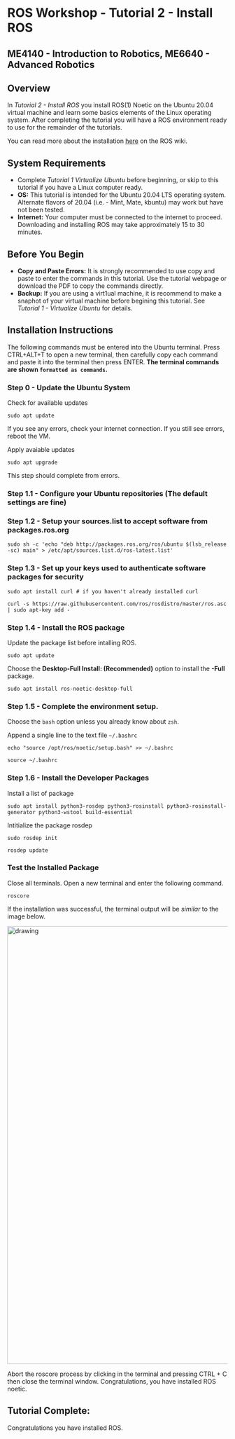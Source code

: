 # ROS Workshop - Tutorial 2 - Install ROS
## ME4140 - Introduction to Robotics, ME6640 - Advanced Robotics

## Overview

In _Tutorial 2 - Install ROS_ you install ROS(1) Noetic on the Ubuntu 20.04 virtual machine and learn some basics elements of the Linux operating system. After completing the tutorial you will have a ROS environment ready to use for the remainder of the tutorials.  

You can read more about the installation [here](http://wiki.ros.org/noetic/Installation/Ubuntu) on the ROS wiki.

## System Requirements
- Complete _Tutorial 1 Virtualize Ubuntu_ before beginning, or skip to this tutorial if you have a Linux computer ready.
- **OS:** This tutorial is intended for the Ubuntu 20.04 LTS operating system. Alternate flavors of 20.04 (i.e. - Mint, Mate, kbuntu) may work but have not been tested.
- **Internet:** Your computer must be connected to the internet to proceed. Downloading and installing ROS may take approximately 15 to 30 minutes. 

## Before You Begin
- **Copy and Paste Errors:** It is strongly recommended to use copy and paste to enter the commands in this tutorial. Use the tutorial webpage or download the PDF to copy the commands directly.
- **Backup:** If you are using a virt1ual machine, it is recommend to make a snaphot of your virtual machine before begining this tutorial. See _Tutorial 1 - Virtualize Ubuntu_ for details.

## Installation Instructions

The following commands must be entered into the Ubuntu terminal. Press CTRL+ALT+T to open a new terminal, then carefully copy each command and paste it into the terminal then press ENTER. **The terminal commands are shown `formatted as commands`.**

### Step 0 - Update the Ubuntu System

Check for available updates
```
sudo apt update
```
If you see any errors, check your internet connection. If you still see errors, reboot the VM.


Apply avaiable updates
```
sudo apt upgrade
```
This step should complete from errors.



### Step 1.1 - Configure your Ubuntu repositories (The default settings are fine)
### Step 1.2 - Setup your sources.list to accept software from packages.ros.org

```
sudo sh -c 'echo "deb http://packages.ros.org/ros/ubuntu $(lsb_release -sc) main" > /etc/apt/sources.list.d/ros-latest.list'
```
### Step 1.3 - Set up your keys used to authenticate software packages for security

```
sudo apt install curl # if you haven't already installed curl
```

```
curl -s https://raw.githubusercontent.com/ros/rosdistro/master/ros.asc | sudo apt-key add -
```

### Step 1.4 - Install the ROS package

Update the package list before intalling ROS.
```
sudo apt update
``` 

Choose the **Desktop-Full Install: (Recommended)** option to install the **-Full** package.

```
sudo apt install ros-noetic-desktop-full
```

### Step 1.5 - Complete the environment setup.

Choose the `bash` option unless you already know about `zsh`.

Append a single line to the text file `~/.bashrc`

```
echo "source /opt/ros/noetic/setup.bash" >> ~/.bashrc
```

```
source ~/.bashrc
```
### Step 1.6 - Install the Developer Packages

Install a list of package

```
sudo apt install python3-rosdep python3-rosinstall python3-rosinstall-generator python3-wstool build-essential
```

Intitialize the package rosdep
```
sudo rosdep init
```

```
rosdep update
```

### Test the Installed Package

Close all terminals. Open a new terminal and enter the following command.

```
roscore
```

If the installation was successful, the terminal output will be _similar_ to the image below.

<img src="roscore_charlie_noetic.png" alt="drawing" width="1000"/>

Abort the roscore process by clicking in the terminal and pressing CTRL + C then close the terminal window. Congratulations, you have installed ROS noetic.

## Tutorial Complete:

Congratulations you have installed ROS.


